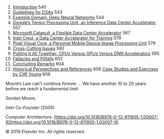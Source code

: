 1. [Introduction](#introduction-5) 540
2. [Guidelines for DSAs](#guidelines-for-dsas) 543
3. [Example Domain: Deep Neural
   Networks](#example-domain-deep-neural-networks) 544
4. [Google’s Tensor Processing Unit, an Inference Data Center
   Accelerator](#googles-tensor-processing-unit-an-inference-data-center-accelerator)
   557
5. [Microsoft Catapult, a Flexible Data Center
   Accelerator](#microsoft-catapult-a-flexible-data-center-accelerator)
   567
6. [Intel Crest, a Data Center Accelerator for
   Training](#intel-crest-a-data-center-accelerator-for-training) 579
7. [Pixel Visual Core, a Personal Mobile Device Image Processing
   Unit](#pixel-visual-core-a-personal-mobile-device-image-processing-unit)
   579
8. [Cross-Cutting Issues](#cross-cutting-issues-4) 592
9. [Putting It All Together: CPUs Versus GPUs Versus DNN
   Accelerators](#putting-it-all-together-cpus-versus-gpus-versus-dnn-accelerators)
   595
10. [Fallacies and Pitfalls](#_bookmark385) 602
11. [Concluding Remarks](#concluding-remarks-5) 604
12. [Historical Perspectives and
    References](#historical-perspectives-and-references-4) 606
    [Case Studies and Exercises by Cliff Young](#case-studies-and-exercises-by-cliff-young) 606

Moore’s Law can’t continue forever … We have another 10 to 20 years before we reach a fundamental limit

Gordon Moore,

_Intel Co-Founder_ (2005)

Computer Architecture. [https://doi.org/10.1016/B978-0-12-811905-1.00007-9](https://doi.org/10.1016/B978-0-12-811905-1.00007-9)

© 2019 Elsevier Inc. All rights reserved.
